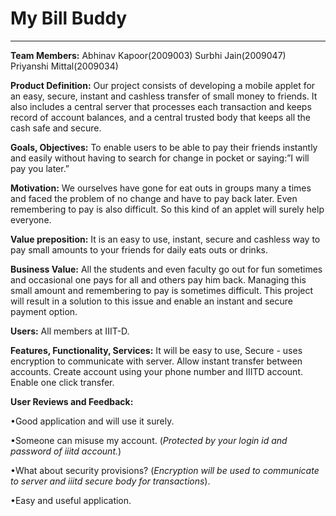 # My Bill Buddy #

---

**Team Members:**
Abhinav Kapoor(2009003)	Surbhi Jain(2009047) 	Priyanshi Mittal(2009034)

**Product Definition:**
Our project consists of developing a mobile applet for an easy, secure, instant and cashless transfer of small money to friends. It also includes a central server that processes each transaction and keeps record of account balances, and a central trusted body that keeps all the cash safe and secure.

**Goals, Objectives:**
To enable users to be able to pay their friends instantly and easily without having to search for change in pocket or saying:”I will pay you later.”

**Motivation:**
We ourselves have gone for eat outs in groups many a times and faced the problem of no change and have to pay back later. Even remembering to pay is also difficult. So this kind of an applet will surely help everyone.

**Value preposition:**
It is an easy to use, instant, secure and cashless way to pay small amounts to your friends for daily eats outs or drinks.

**Business Value:**
All the students and even faculty go out for fun sometimes and occasional one pays for all and others pay him back. Managing this small amount and remembering to pay is sometimes difficult. This project will result in a solution to this issue and enable an instant and secure payment option.

**Users:**
All members at IIIT-D.

**Features, Functionality, Services:**
It will be easy to use, Secure - uses encryption to communicate with server. Allow instant transfer between accounts. Create account using your phone number and IIITD account. Enable one click transfer.

**User Reviews and Feedback:**

•Good application and will use it surely.

•Someone can misuse my account. (_Protected by your login id and password of iiitd account._)

•What about security provisions? (_Encryption will be used to communicate to server and iiitd secure body for transactions_).

•Easy and useful application.


